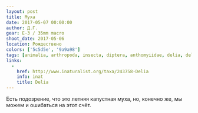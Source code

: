 ```yaml
---
layout: post
title: Муха
date: 2017-05-07 00:00:00
author: Д.Г.
gear: E-3 / 35mm macro
shoot_date: 2017-05-06
location: Рождествено
colors: ['5c5d5e', '9a9a98']
tags: [animalia, arthropoda, insecta, diptera, anthomyiidae, delia, delia floralis]
links:
  -
    href: http://www.inaturalist.org/taxa/243758-Delia
    info: inat
    title: Delia
---
```

Есть подозрение, что это летняя капустная муха, но, конечно же, мы можем и ошибаться на этот счёт.
